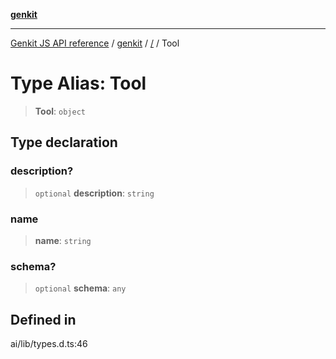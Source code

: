 [**genkit**](../README.md)

***

[Genkit JS API reference](../../README.md) / [genkit](../README.md) / [/](../README.md) / Tool

# Type Alias: Tool

> **Tool**: `object`

## Type declaration

### description?

> `optional` **description**: `string`

### name

> **name**: `string`

### schema?

> `optional` **schema**: `any`

## Defined in

ai/lib/types.d.ts:46
